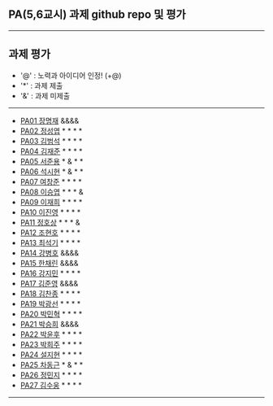 ## PA(5,6교시) 과제 github repo 및 평가

---
## 과제 평가
- '@' : 노력과 아이디어 인정! (+@)
- '*' : 과제 제출 
- '&' : 과제 미제출 
---
- [PA01	장명재]() &&&&
- [PA02	정성엽](https://github.com/yuby7569/pa02a) * * * *
- [PA03	김범석](https://github.com/ssgbeom1/pa03) * * * *
- [PA04	김재준](https://github.com/wowns969/PA04) * * * *
- [PA05	서준용](https://github.com/joi0804/PA05A) * & * *
- [PA06	석시현](https://github.com/1122axax/pa06) * & * *
- [PA07	여창준](http://github.com/dpfpsel0622/pa07) * * * *
- [PA08	이승엽](https://github.com/lddor7/PA08) * * * &
- [PA09	이재희](https://github.com/ANA0517/PA09) * * * *
- [PA10	이진영](http://github.com/dlwlsdud7/PA10) * * * *
- [PA11	정호상](https://github.com/goaldeer/pa11) * * * &
- [PA12	조현호](https://github.com/whgusgh59/PA12) * * * *
- [PA13	최석기](https://github.com/tjrrl0904/PA13) * * * *
- [PA14	강병호]() &&&&
- [PA15	한채린]() &&&&
- [PA16	강지민](https://github.com/rkdwlals37/PA16) * * * *
- [PA17	김준영]() &&&&
- [PA18	김찬종](https://github.com/chan8798/PA18) * * * *
- [PA19	박광선](https://github.com/pkjoee21/PA19) * * * *
- [PA20	박민혁](https://github.com/minhyeokpark/PA20) * * * *
- [PA21	박승희]() &&&&
- [PA22	박윤후](https://github.com/qkrdbsgn12/pa22) * * * *
- [PA23	박희주](https://github.com/suyangegrong/PA23) * * * *
- [PA24	설지현](https://github.com/kyovy6648/pa24) * * * *
- [PA25	차동근](https://github.com/chadg0502/PA25) * & * *
- [PA26	정민지](https://github.com/26pizza/PA26) * * * *
- [PA27 김수웅](https://github.com/rlatndnd9804/PA27) * * * *
---


